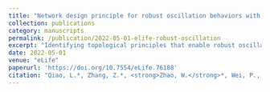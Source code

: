 ```yaml
---
title: "Network design principle for robust oscillation behaviors with respect to biological noise"
collection: publications
category: manuscripts
permalink: /publication/2022-05-01-elife-robust-oscillation
excerpt: "Identifying topological principles that enable robust oscillatory behaviors in noisy biological systems."
date: 2022-05-01
venue: "eLife"
paperurl: 'https://doi.org/10.7554/eLife.76188'
citation: "Qiao, L.*, Zhang, Z.*, <strong>Zhao, W.</strong>*, Wei, P., and Zhang, L. (2022). \"Network design principle for robust oscillation behaviors with respect to the biological noise.\" <i>eLife</i> 11, e76188. (*These authors contributed equally.)"
---
```

